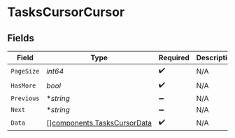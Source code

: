 # TasksCursorCursor


## Fields

| Field                                                                      | Type                                                                       | Required                                                                   | Description                                                                | Example                                                                    |
| -------------------------------------------------------------------------- | -------------------------------------------------------------------------- | -------------------------------------------------------------------------- | -------------------------------------------------------------------------- | -------------------------------------------------------------------------- |
| `PageSize`                                                                 | *int64*                                                                    | :heavy_check_mark:                                                         | N/A                                                                        | 15                                                                         |
| `HasMore`                                                                  | *bool*                                                                     | :heavy_check_mark:                                                         | N/A                                                                        | false                                                                      |
| `Previous`                                                                 | **string*                                                                  | :heavy_minus_sign:                                                         | N/A                                                                        | YXVsdCBhbmQgYSBtYXhpbXVtIG1heF9yZXN1bHRzLol=                               |
| `Next`                                                                     | **string*                                                                  | :heavy_minus_sign:                                                         | N/A                                                                        |                                                                            |
| `Data`                                                                     | [][components.TasksCursorData](../../models/components/taskscursordata.md) | :heavy_check_mark:                                                         | N/A                                                                        |                                                                            |